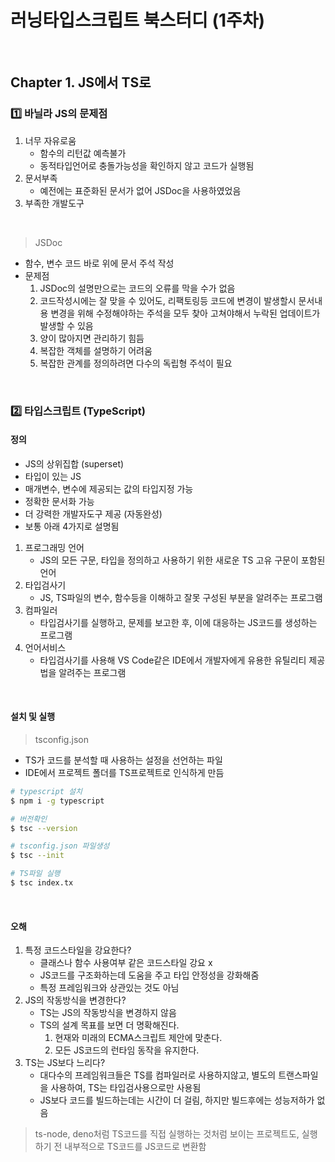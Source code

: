 # 러닝타입스크립트 북스터디 (1주차)

​    

## Chapter 1. JS에서 TS로



### 1️⃣ 바닐라 JS의 문제점

1. 너무 자유로움
   - 함수의 리턴값 예측불가
   - 동적타입언어로 충돌가능성을 확인하지 않고 코드가 실행됨
2. 문서부족
   - 예전에는 표준화된 문서가 없어 JSDoc을 사용하였었음
3. 부족한 개발도구

​    

> JSDoc

- 함수, 변수 코드 바로 위에 문서 주석 작성
- 문제점
  1. JSDoc의 설명만으로는 코드의 오류를 막을 수가 없음
  2. 코드작성시에는 잘 맞을 수 있어도, 리팩토링등 코드에 변경이 발생할시 문서내용 변경을 위해 수정해야하는 주석을 모두 찾아 고쳐야해서 누락된 업데이트가 발생할 수 있음
  3. 양이 많아지면 관리하기 힘듬
  4. 복잡한 객체를 설명하기 어려움
  5. 복잡한 관계를 정의하려면 다수의 독립형 주석이 필요

​    

### 2️⃣ 타입스크립트 (TypeScript)

#### 정의

- JS의 상위집합 (superset)
- 타입이 있는 JS
- 매개변수, 변수에 제공되는 값의 타입지정 가능
- 정확한 문서화 가능
- 더 강력한 개발자도구 제공 (자동완성)
- 보통 아래 4가지로 설명됨

1. 프로그래밍 언어
   - JS의 모든 구문, 타입을 정의하고 사용하기 위한 새로운 TS 고유 구문이 포함된 언어
2. 타입검사기
   - JS, TS파일의 변수, 함수등을 이해하고 잘못 구성된 부분을 알려주는 프로그램
3. 컴파일러
   - 타입검사기를 실행하고, 문제를 보고한 후, 이에 대응하는 JS코드를 생성하는 프로그램
4. 언어서비스
   - 타입검사기를 사용해 VS Code같은 IDE에서 개발자에게 유용한 유틸리티 제공법을 알려주는 프로그램

​    

#### 설치 및 실행

> tsconfig.json 

- TS가 코드를 분석할 때 사용하는 설정을 선언하는 파일
- IDE에서 프로젝트 폴더를 TS프로젝트로 인식하게 만듬

```bash
# typescript 설치
$ npm i -g typescript

# 버전확인
$ tsc --version

# tsconfig.json 파일생성
$ tsc --init

# TS파일 실행
$ tsc index.tx
```

​    

#### 오해

1. 특정 코드스타일을 강요한다?
   - 클래스나 함수 사용여부 같은 코드스타일 강요 x
   - JS코드를 구조화하는데 도움을 주고 타입 안정성을 강화해줌
   - 특정 프레임워크와 상관있는 것도 아님
2. JS의 작동방식을 변경한다?
   - TS는 JS의 작동방식을 변경하지 않음
   - TS의 설계 목표를 보면 더 명확해진다.
     1. 현재와 미래의 ECMA스크립트 제안에 맞춘다.
     2. 모든 JS코드의 런타임 동작을 유지한다.
3. TS는 JS보다 느리다?
   - 대다수의 프레임워크들은 TS를 컴파일러로 사용하지않고, 별도의 트랜스파일을 사용하여, TS는 타입검사용으로만 사용됨
   - JS보다 코드를 빌드하는데는 시간이 더 걸림, 하지만 빌드후에는 성능저하가 없음

> ts-node, deno처럼 TS코드를 직접 실행하는 것처럼 보이는 프로젝트도, 실행하기 전 내부적으로 TS코드를 JS코드로 변환함